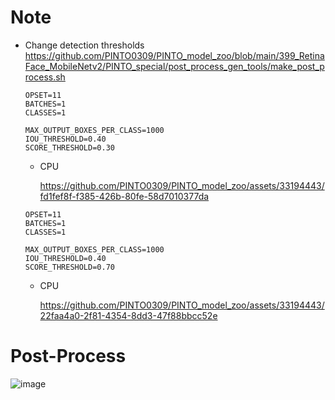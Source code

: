 # Note
- Change detection thresholds
  https://github.com/PINTO0309/PINTO_model_zoo/blob/main/399_RetinaFace_MobileNetv2/PINTO_special/post_process_gen_tools/make_post_process.sh
  ```
  OPSET=11
  BATCHES=1
  CLASSES=1
  
  MAX_OUTPUT_BOXES_PER_CLASS=1000
  IOU_THRESHOLD=0.40
  SCORE_THRESHOLD=0.30
  ```

  - CPU

    https://github.com/PINTO0309/PINTO_model_zoo/assets/33194443/fd1fef8f-f385-426b-80fe-58d7010377da

  ```
  OPSET=11
  BATCHES=1
  CLASSES=1
  
  MAX_OUTPUT_BOXES_PER_CLASS=1000
  IOU_THRESHOLD=0.40
  SCORE_THRESHOLD=0.70
  ```

  - CPU

    https://github.com/PINTO0309/PINTO_model_zoo/assets/33194443/22faa4a0-2f81-4354-8dd3-47f88bbcc52e

# Post-Process

![image](https://github.com/PINTO0309/PINTO_model_zoo/assets/33194443/79450649-1d04-436b-910a-8be58e72c86f)
